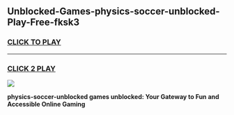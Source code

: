 
## Unblocked-Games-physics-soccer-unblocked-Play-Free-fksk3
<h3>
<a href="https://premium76.site?title=physics-soccer-unblocked&ref=18A1">CLICK TO PLAY</a></h3>
<hr>

<h3>
<a href="https://premium76.site?title=physics-soccer-unblocked&ref=18A1">CLICK 2 PLAY</a>
  
</h3>

<a href="https://premium76.site?title=physics-soccer-unblocked&ref=18A1"><img src="https://clearcache.store/games.png"></a>


**physics-soccer-unblocked games unblocked: Your Gateway to Fun and Accessible Online Gaming**

